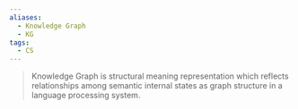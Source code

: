```yaml
---
aliases:
  - Knowledge Graph
  - KG
tags:
  - CS
---
```



>Knowledge Graph is structural meaning representation which reflects relationships among semantic internal states as graph structure in a language processing system.
